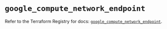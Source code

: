 # `google_compute_network_endpoint`

Refer to the Terraform Registry for docs: [`google_compute_network_endpoint`](https://registry.terraform.io/providers/hashicorp/google/5.33.0/docs/resources/compute_network_endpoint).
